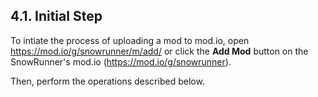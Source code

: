 ## 4.1. Initial Step

To intiate the process of uploading a mod to mod.io, open <https://mod.io/g/snowrunner/m/add/> or click the **Add Mod** button on the SnowRunner's mod.io (<https://mod.io/g/snowrunner>).

Then, perform the operations described below.

